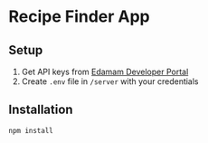 # Recipe Finder App

## Setup
1. Get API keys from [Edamam Developer Portal](https://developer.edamam.com/)
2. Create `.env` file in `/server` with your credentials

## Installation
```bash
npm install